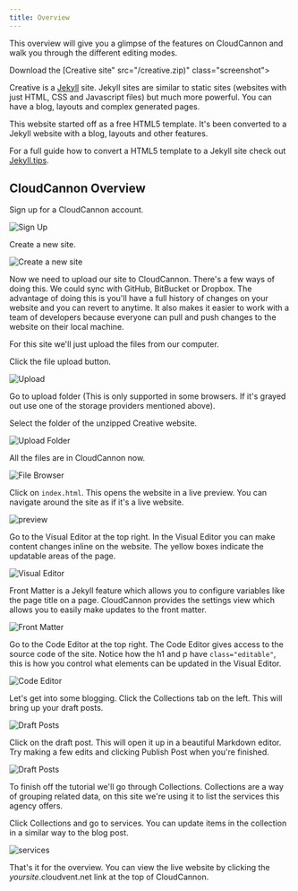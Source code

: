 ```yaml
---
title: Overview
---
```


This overview will give you a glimpse of the features on CloudCannon and walk you through the different editing modes.

Download the [Creative site" src="/creative.zip)" class="screenshot">

Creative is a [Jekyll](http://jekyllrb.com) site. Jekyll sites are similar to static sites (websites with just HTML, CSS and Javascript files) but much more powerful. You can have a blog, layouts and complex generated pages.

This website started off as a free HTML5 template. It's been converted to a Jekyll website with a blog, layouts and other features.

For a full guide how to convert a HTML5 template to a Jekyll site check out [Jekyll.tips](http://jekyll.tips).

## CloudCannon Overview

Sign up for a CloudCannon account.

<img alt="Sign Up" src="/img/overview/sign_up.png" class="screenshot">

Create a new site.

<img alt="Create a new site" src="/img/overview/creative.png" class="screenshot">

Now we need to upload our site to CloudCannon. There's a few ways of doing this. We could sync with GitHub, BitBucket or Dropbox. The advantage of doing this is you'll have a full history of changes on your website and you can revert to anytime. It also makes it easier to work with a team of developers because everyone can pull and push changes to the website on their local machine.

For this site we'll just upload the files from our computer.

Click the file upload button.

<img alt="Upload" src="/img/overview/upload.png" class="screenshot">

Go to upload folder (This is only supported in some browsers. If it's grayed out use one of the storage providers mentioned above).

Select the folder of the unzipped Creative website.

<img alt="Upload Folder" src="/img/overview/upload_folder.png" class="screenshot">

All the files are in CloudCannon now.

<img alt="File Browser" src="/img/overview/file_browser.png" class="screenshot">

Click on `index.html`. This opens the website in a live preview. You can navigate around the site as if it's a live website.

<img alt="preview" src="/img/overview/preview.png" class="screenshot">

Go to the Visual Editor at the top right. In the Visual Editor you can make content changes inline on the website. The yellow boxes indicate the updatable areas of the page.

<img alt="Visual Editor" src="/img/overview/visual_editor.png" class="screenshot">

Front Matter is a Jekyll feature which allows you to configure variables like the page title on a page. CloudCannon provides the settings view which allows you to easily make updates to the front matter.

<img alt="Front Matter" src="/img/overview/front_matter.png" class="screenshot">

Go to the Code Editor at the top right. The Code Editor gives access to the source code of the site. Notice how the h1 and p have `class="editable"`, this is how you control what elements can be updated in the Visual Editor.

<img alt="Code Editor" src="/img/overview/code_editor.png" class="screenshot">

Let's get into some blogging. Click the Collections tab on the left. This will bring up your draft posts.

<img alt="Draft Posts" src="/img/overview/draft_posts.png" class="screenshot">

Click on the draft post. This will open it up in a beautiful Markdown editor. Try making a few edits and clicking Publish Post when you're finished.

<img alt="Draft Posts" src="/img/overview/blog_post.png" class="screenshot">

To finish off the tutorial we'll go through Collections. Collections are a way of grouping related data, on this site we're using it to list the services this agency offers.

Click Collections and go to services. You can update items in the collection in a similar way to the blog post.

<img alt="services" src="/img/overview/services.png" class="screenshot">

That's it for the overview. You can view the live website by clicking the *yoursite*.cloudvent.net link at the top of CloudCannon.
